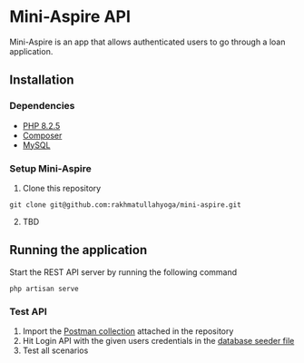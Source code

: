 # Mini-Aspire API
Mini-Aspire is an app that allows authenticated users to go through a loan application.

## Installation

### Dependencies
- [PHP 8.2.5](https://www.php.net/manual/en/install.php)
- [Composer](https://getcomposer.org/download/)
- [MySQL](https://dev.mysql.com/doc/mysql-installation-excerpt/5.7/en/)

### Setup Mini-Aspire
1. Clone this repository
```
git clone git@github.com:rakhmatullahyoga/mini-aspire.git
```
2. TBD

## Running the application
Start the REST API server by running the following command
```
php artisan serve
```

### Test API
1. Import the [Postman collection](Mini-Aspire.postman_collection.json) attached in the repository
2. Hit Login API with the given users credentials in the [database seeder file](database/seeders/DatabaseSeeder.php)
3. Test all scenarios
